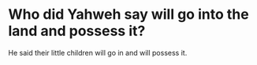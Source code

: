 # Who did Yahweh say will go into the land and possess it?

He said their little children will go in and will possess it.
